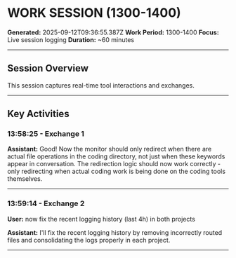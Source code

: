 # WORK SESSION (1300-1400)

**Generated:** 2025-09-12T09:36:55.387Z
**Work Period:** 1300-1400
**Focus:** Live session logging
**Duration:** ~60 minutes

---

## Session Overview

This session captures real-time tool interactions and exchanges.

---

## Key Activities

### 13:58:25 - Exchange 1

**Assistant:** Good! Now the monitor should only redirect when there are actual file operations in the coding directory, not just when these keywords appear in conversation. The redirection logic should now work correctly - only redirecting when actual coding work is being done on the coding tools themselves.

---

### 13:59:14 - Exchange 2

**User:** now fix the recent logging history (last 4h) in both projects

**Assistant:** I'll fix the recent logging history by removing incorrectly routed files and consolidating the logs properly in each project.

---

